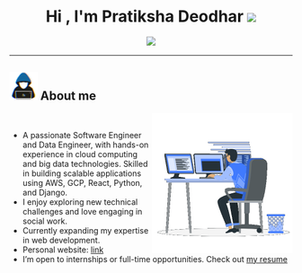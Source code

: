 <h1 align="center">Hi , I'm Pratiksha Deodhar <img src="https://media.giphy.com/media/hvRJCLFzcasrR4ia7z/giphy.gif" width="35"></h1>
<p align="center">
  <a href="https://github.com/DenverCoder1/readme-typing-svg"><img src="https://readme-typing-svg.herokuapp.com?lines=Computer+Science+Student;Software+Engineer;Data+Engineer&center=true&width=500&height=50"></a>
</p>
<hr/>

## <picture><img src = "https://github.com/0xAbdulKhalid/0xAbdulKhalid/raw/main/assets/mdImages/about_me.gif" width = 50px></picture> **About me**
<picture> <img align="right" src="https://github.com/0xAbdulKhalid/0xAbdulKhalid/raw/main/assets/mdImages/Right_Side.gif" width = 250px></picture>

<br>

* A passionate Software Engineer and Data Engineer, with hands-on experience in cloud computing and big data technologies.
Skilled in building scalable applications using AWS, GCP, React, Python, and Django.
* I enjoy exploring new technical challenges and love engaging in social work.
* Currently expanding my expertise in web development.
* Personal website: [link](http://www.pratiksha-deodhar.com)
* I’m open to internships or full-time opportunities. Check out [my resume](https://drive.google.com/file/d/1XpFmY0GC-epYP8bYj9FoD2digc4DLAjK/view?usp=sharing)


<br><br>
